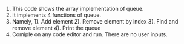 1. This code shows the array implementation of queue.
2. It implements 4 functions of queue.
3. Namely, 1). Add element 2). Remove element by index 3). Find and remove element 4). Print the queue
4. Comiple on any code editor and run. There are no user inputs.

